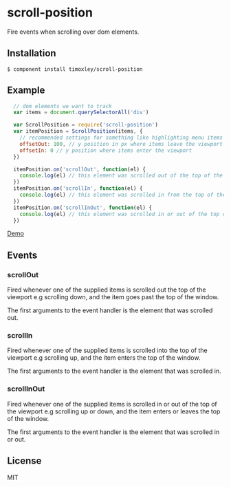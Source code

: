 # scroll-position

  Fire events when scrolling over dom elements.

## Installation

    $ component install timoxley/scroll-position

## Example

```js
  // dom elements we want to track
  var items = document.querySelectorAll('div')

  var ScrollPosition = require('scroll-position')
  var itemPosition = ScrollPosition(items, {
    // recommended settings for something like highlighting menu items
    offsetOut: 100, // y position in px where items leave the viewport
    offsetIn: 0 // y position where items enter the viewport
  })

  itemPosition.on('scrollOut', function(el) {
    console.log(el) // this element was scrolled out of the top of the viewport
  })
  itemPosition.on('scrollIn', function(el) {
    console.log(el) // this element was scrolled in from the top of the viewport
  })
  itemPosition.on('scrollInOut', function(el) {
    console.log(el) // this element was scrolled in or out of the top of the viewport
  })
```

[Demo](http://timoxley.github.com/scroll-position/examples/menu)

## Events

### scrollOut
Fired whenever one of the supplied items is scrolled out the top of the viewport
e.g scrolling down, and the item goes past the top of the window.

The first arguments to the event handler is the element that was scrolled out.

### scrollIn
Fired whenever one of the supplied items is scrolled into the top of the viewport
e.g scrolling up, and the item enters the top of the window.

The first arguments to the event handler is the element that was scrolled in.

### scrollInOut

Fired whenever one of the supplied items is scrolled in or out of the top of the viewport
e.g scrolling up or down, and the item enters or leaves the top of the window.

The first arguments to the event handler is the element that was scrolled in or out.

## License

  MIT


